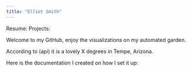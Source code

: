```yaml
---
title: "Elliot Smith"
---
```

Resume: 
Projects: 

Welcome to my GitHub, enjoy the visualizations on my automated garden.

According to (api) it is a lovely X degrees in Tempe, Arizona.

Here is the documentation I created on how I set it up:

